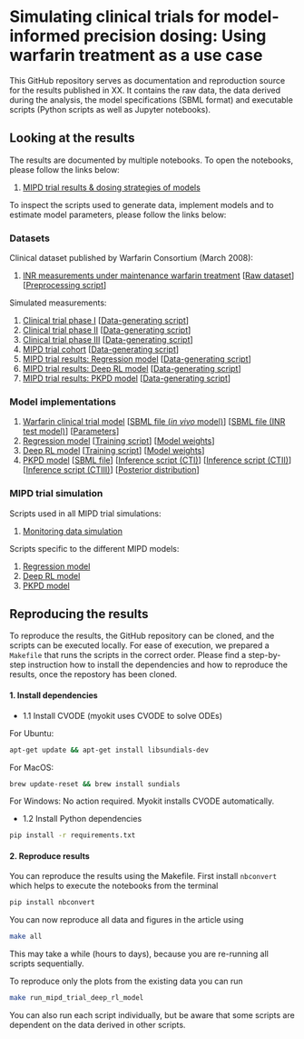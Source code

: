 # Simulating clinical trials for model-informed precision dosing: Using warfarin treatment as a use case

This GitHub repository serves as documentation and reproduction source for the results published in XX. It contains the raw data, the data derived during the analysis, the model specifications (SBML format) and executable scripts (Python scripts as well as Jupyter notebooks).

## Looking at the results

The results are documented by multiple notebooks. To open the notebooks, please follow the links below:

1. [MIPD trial results & dosing strategies of models](https://github.com/DavAug/mipd-warfarin/blob/main/results/1_systems_pharmacology_model/results.ipynb)

To inspect the scripts used to generate data, implement models and to estimate model parameters, please follow the links below:

### Datasets
Clinical dataset published by Warfarin Consortium (March 2008):
1. [INR measurements under maintenance warfarin treatment](https://github.com/DavAug/mipd-warfarin/blob/main/results/data/clinical_warfarin_inr_steady_state.csv) [[Raw dataset](https://github.com/DavAug/mipd-warfarin/blob/main/results/data/raw_data/clinical_steady_state_INR_data_original_data.xls)] [[Preprocessing script](https://github.com/DavAug/mipd-warfarin/blob/main/results/data/prepare_clinical_data.ipynb)]

Simulated measurements:
1. [Clinical trial phase I](https://github.com/DavAug/mipd-warfarin/blob/main/results/data/trial_phase_I.csv) [[Data-generating script](https://github.com/DavAug/mipd-warfarin/blob/main/results/1_systems_pharmacology_model/2_perform_trial_phase_1.py)]
2. [Clinical trial phase II](https://github.com/DavAug/mipd-warfarin/blob/main/results/data/trial_phase_II.csv) [[Data-generating script](https://github.com/DavAug/mipd-warfarin/blob/main/results/1_systems_pharmacology_model/3_perform_trial_phase_2.py)]
3. [Clinical trial phase III](https://github.com/DavAug/mipd-warfarin/blob/main/results/data/trial_phase_III.csv) [[Data-generating script](https://github.com/DavAug/mipd-warfarin/blob/main/results/1_systems_pharmacology_model/4_perform_trial_phase_3.py)]
4. [MIPD trial cohort](https://github.com/DavAug/mipd-warfarin/blob/main/results/data/mipd_trial_cohort.csv) [[Data-generating script](https://github.com/DavAug/mipd-warfarin/blob/main/results/1_systems_pharmacology_model/5_simulate_cohort_for_mipd_trial.py)]
5. [MIPD trial results: Regression model](https://github.com/DavAug/mipd-warfarin/blob/main/results/3_regression_model/mipd_trial_predicted_dosing_regimens_deep_regression.csv) [[Data-generating script](#mipd-trial-simulation)]
6. [MIPD trial results: Deep RL model](https://github.com/DavAug/mipd-warfarin/blob/main/results/4_reinforcement_learning/mipd_trial_predicted_dosing_regimens.csv) [[Data-generating script](#mipd-trial-simulation)]
7. [MIPD trial results: PKPD model](https://github.com/DavAug/mipd-warfarin/blob/main/results/2_semi_mechanistic_model/mipd_trial_predicted_dosing_regimens.csv) [[Data-generating script](#mipd-trial-simulation)]

### Model implementations

1. [Warfarin clinical trial model](https://github.com/DavAug/mipd-warfarin/blob/main/results/1_systems_pharmacology_model/model.py) [[SBML file (*in vivo* model)](https://github.com/DavAug/mipd-warfarin/blob/main/models/wajima_coagulation_model.xml)] [[SBML file (INR test model)](https://github.com/DavAug/mipd-warfarin/blob/main/models/wajima_inr_test_model.xml)] [[Parameters](https://github.com/DavAug/mipd-warfarin/blob/main/models/hartmann_coagulation_model_parameters.csv)]
2. [Regression model](https://github.com/DavAug/mipd-warfarin/blob/main/results/3_regression_model/model.py) [[Training script](https://github.com/DavAug/mipd-warfarin/blob/main/results/3_regression_model/3_calibrate_nn_model_to_trial_phase_3_data.py)] [[Model weights](https://github.com/DavAug/mipd-warfarin/blob/main/results/3_regression_model/model/deep_regression_best.pickle)]
3. [Deep RL model](https://github.com/DavAug/mipd-warfarin/blob/main/results/4_reinforcement_learning/model.py) [[Training script](https://github.com/DavAug/mipd-warfarin/blob/main/results/4_reinforcement_learning/1_calibrate_model.py)] [[Model weights](https://github.com/DavAug/mipd-warfarin/blob/main/results/4_reinforcement_learning/models/dqn_model.pickle)]
4. [PKPD model](https://github.com/DavAug/mipd-warfarin/blob/main/results/2_semi_mechanistic_model/model.py) [[SBML file](https://github.com/DavAug/mipd-warfarin/blob/main/models/hamberg_warfarin_inr_model_with_sensitivities.xml)] [[Inference script (CTI)](https://github.com/DavAug/mipd-warfarin/blob/main/results/2_semi_mechanistic_model/1_calibrate_model_to_trial_phase_1_data.py)] [[Inference script (CTII)](https://github.com/DavAug/mipd-warfarin/blob/main/results/2_semi_mechanistic_model/2_calibrate_model_to_trial_phase_2_data.py)] [[Inference script (CTIII)](https://github.com/DavAug/mipd-warfarin/blob/main/results/2_semi_mechanistic_model/3_calibrate_model_to_trial_phase_3_data.py)] [[Posterior distribution](https://github.com/DavAug/mipd-warfarin/blob/main/results/2_semi_mechanistic_model/posteriors/posterior_trial_phase_III.nc)]

### MIPD trial simulation

Scripts used in all MIPD trial simulations:
1. [Monitoring data simulation](https://github.com/DavAug/mipd-warfarin/blob/main/results/1_systems_pharmacology_model/7_simulate_tdm_data_for_mipd_trial.py)

Scripts specific to the different MIPD models:
1. [Regression model](https://github.com/DavAug/mipd-warfarin/blob/main/results/3_regression_model/4_predict_dosing_regimens_for_mipd_trial_cohort_nn_regression.py)
2. [Deep RL model](https://github.com/DavAug/mipd-warfarin/blob/main/results/4_reinforcement_learning/2_predict_dosing_regimen_for_mipd_trial_cohort.py)
3. [PKPD model](https://github.com/DavAug/mipd-warfarin/blob/main/results/2_semi_mechanistic_model/6_predict_dosing_regimens_for_mipd_cohort_bayesian_optimisation.py)

## Reproducing the results

To reproduce the results, the GitHub repository can be cloned, and the scripts
can be executed locally. For ease of execution, we prepared a `Makefile` that
runs the scripts in the correct order. Please find a step-by-step instruction
how to install the dependencies and how to reproduce the results, once the
repostory has been cloned.

#### 1. Install dependencies

- 1.1 Install CVODE (myokit uses CVODE to solve ODEs)

For Ubuntu:
```bash
apt-get update && apt-get install libsundials-dev
```
For MacOS:
 ```bash
brew update-reset && brew install sundials
```
For Windows:
    No action required. Myokit installs CVODE automatically.

- 1.2 Install Python dependencies

```bash
pip install -r requirements.txt
```

#### 2. Reproduce results

You can reproduce the results using the Makefile. First install ``nbconvert`` which helps to execute the notebooks from the terminal

```bash
pip install nbconvert
```

You can now reproduce all data and figures in the article using
```bash
make all
```

This may take a while (hours to days), because you are re-running all scripts
sequentially.

To reproduce only the plots from the existing data you can run

```bash
make run_mipd_trial_deep_rl_model
```

You can also run each script individually, but be aware that some scripts are
dependent on the data derived in other scripts.
